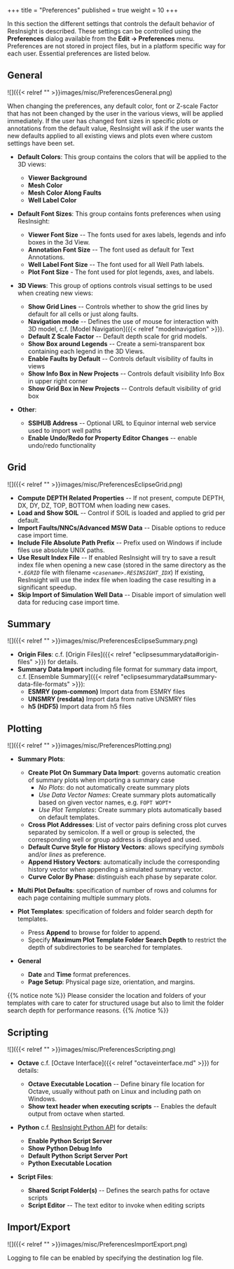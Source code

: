 +++
title = "Preferences"
published = true
weight = 10
+++

In this section the different settings that controls the default behavior of ResInsight is described. These settings can be controlled using the **Preferences** dialog available from the **Edit -> Preferences** menu.
Preferences are not stored in project files, but in a platform specific way for each user.
Essential preferences are listed below.

## General

![]({{< relref "" >}}images/misc/PreferencesGeneral.png)

When changing the preferences, any default color, font or Z-scale Factor that has not been changed by the user in the various views, will be applied immediately. If the user has changed font sizes in specific plots or annotations from the default value, ResInsight will ask if the user wants the new defaults applied to all existing views and plots even where custom settings have been set.

- **Default Colors**: This group contains the colors that will be applied to the 3D views:
	- **Viewer Background** 
	- **Mesh Color** 
	- **Mesh Color Along Faults**
	- **Well Label Color**

- **Default Font Sizes**: This group contains fonts preferences when using ResInsight:
	- **Viewer Font Size** -- The fonts used for axes labels, legends and info boxes in the 3d View.
	- **Annotation Font Size** -- The font used as default for Text Annotations.
	- **Well Label Font Size** -- The font used for all Well Path labels.
	- **Plot Font Size** - The font used for plot legends, axes, and labels.

- **3D Views**: This group of options controls visual settings to be used when creating new views:
	- **Show Grid Lines** -- Controls whether to show the grid lines by default for all cells or just along faults.
	- **Navigation mode** -- Defines the use of mouse for interaction with 3D model, c.f.  [Model Navigation]({{< relref "modelnavigation" >}}).
	- **Default Z Scale Factor** -- Default depth scale for grid models.
	- **Show Box around Legends** -- Create a semi-transparent box containing each legend in the 3D Views.
	- **Enable Faults by Default** -- Controls default visibility of faults in views
	- **Show Info Box in New Projects** -- Controls default visibility Info Box in upper right corner
	- **Show Grid Box in New Projects** -- Controls default visibility of grid box

- **Other**: 
	- **SSIHUB Address** -- Optional URL to Equinor internal web service used to import well paths
	- **Enable Undo/Redo for Property Editor Changes** -- enable undo/redo functionality

## Grid

![]({{< relref "" >}}images/misc/PreferencesEclipseGrid.png)

- **Compute DEPTH Related Properties** -- If not present, compute DEPTH, DX, DY, DZ, TOP, BOTTOM when loading new cases.
- **Load and Show SOIL** -- Control if SOIL is loaded and applied to grid per default.
- **Import Faults/NNCs/Advanced MSW Data** -- Disable options to reduce case import time.
- **Include File Absolute Path Prefix** -- Prefix used on Windows if include files use absolute UNIX paths.
- **Use Result Index File** -- If enabled ResInsight will try to save a result index file when opening a new case (stored in the same directory as the _`*.EGRID`_ file with filename _`<casename>.RESINSIGHT_IDX`_) If existing, ResInsight will use the index file when loading the case resulting in a significant speedup.
- **Skip Import of Simulation Well Data** -- Disable import of simulation well data for reducing case import time.

## Summary

![]({{< relref "" >}}images/misc/PreferencesEclipseSummary.png)

- **Origin Files**: c.f. [Origin Files]({{< relref "eclipsesummarydata#origin-files" >}}) for details.
- **Summary Data Import** including file format for summary data import, c.f. [Ensemble Summary]({{< relref "eclipsesummarydata#summary-data-file-formats" >}}):
  - **ESMRY (opm-common)** Import data from ESMRY files
  - **UNSMRY (resdata)** Import data from native UNSMRY files
  - **h5 (HDF5)** Import data from h5 files


## Plotting

![]({{< relref "" >}}images/misc/PreferencesPlotting.png)

- **Summary Plots**: 
  - **Create Plot On Summary Data Import**: governs automatic creation of summary plots when importing a summary case
     - *No Plots*: do not automatically create summary plots
     - *Use Data Vector Names*: Create summary plots automatically based on given vector names, e.g. `FOPT WOPT*`
     - *Use Plot Templates*: Create summary plots automatically based on default templates. 
  - **Cross Plot Addresses**: List of vector pairs defining cross plot curves separated by semicolon. If a well or group is selected, the corresponding well or group address is displayed and used.
  - **Default Curve Style for History Vectors**: allows specifying *symbols* and/or *lines* as preference.
  - **Append History Vectors**: automatically include the corresponding history vector when appending a simulated summary vector.
  - **Curve Color By Phase**: distinguish each phase by separate color.
  
- **Multi Plot Defaults**: specification of number of rows and columns for each page containing multiple summary plots.
- **Plot Templates**: specification of folders and folder search depth for templates.
  - Press **Append** to browse for folder to append. 
  - Specify **Maximum Plot Template Folder Search Depth** to restrict the depth of subdirectories to be searched for templates.
- **General**
  - **Date** and **Time** format preferences.
  - **Page Setup**: Physical page size, orientation, and margins. 

 {{% notice note %}}
Please consider the location and folders of your templates with care to cater for structured usage but also to limit the folder search depth for performance reasons.
{{% /notice %}}

  
  

## Scripting

![]({{< relref "" >}}images/misc/PreferencesScripting.png)

- **Octave** c.f. [Octave Interface]({{< relref "octaveinterface.md" >}}) for details:
  - **Octave Executable Location** -- Define binary file location for Octave, usually without path on Linux and including path on Windows.
  - **Show text header when executing scripts** -- Enables the default output from octave when started.

- **Python** c.f.  [ResInsight Python API](https://api.resinsight.org) for details:
  - **Enable Python Script Server**
  - **Show Python Debug Info**
  - **Default Python Script Server Port**
  - **Python Executable Location** 

- **Script Files**:
  - **Shared Script Folder(s)** -- Defines the search paths for octave scripts
  - **Script Editor** -- The text editor to invoke when editing scripts


## Import/Export

![]({{< relref "" >}}images/misc/PreferencesImportExport.png)

Logging to file can be enabled by specifying the destination log file.
